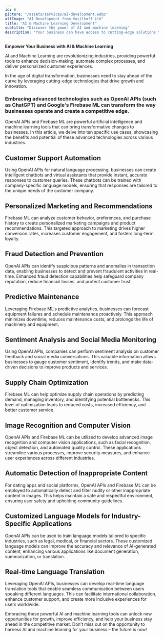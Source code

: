 ```yaml
---
id: 6
picture: "/assets/services/ai-development.webp"
altImage: "AI Development from Vasilkoff Ltd"
title: "AI & Machine Learning Development"
subtitle: "Discover the power of AI and machine learning"
description: "Your business can have access to cutting-edge solutions tailored to your needs, ensuring you remain at the forefront of innovation"
---
```

**Empower Your Business with AI & Machine Learning**

AI and Machine Learning are revolutionizing industries, providing powerful tools to enhance decision-making, automate complex processes, and deliver personalized customer experiences. 

In the age of digital transformation, businesses need to stay ahead of the curve by leveraging cutting-edge technologies that drive growth and innovation. 

### Embracing advanced technologies such as OpenAI APIs (such as ChatGPT) and Google's Firebase ML can transform the way businesses operate and create a competitive edge.

OpenAI APIs and Firebase ML are powerful artificial intelligence and machine learning tools that can bring transformative changes to businesses. In this article, we delve into ten specific use cases, showcasing the benefits and potential of these advanced technologies across various industries.

## Customer Support Automation
Using OpenAI APIs for natural language processing, businesses can create intelligent chatbots and virtual assistants that provide instant, accurate responses to customer queries. These chatbots can be trained with company-specific language models, ensuring that responses are tailored to the unique needs of the customer company.

## Personalized Marketing and Recommendations
Firebase ML can analyze customer behavior, preferences, and purchase history to create personalized marketing campaigns and product recommendations. This targeted approach to marketing drives higher conversion rates, increases customer engagement, and fosters long-term loyalty.

## Fraud Detection and Prevention
OpenAI APIs can identify suspicious patterns and anomalies in transaction data, enabling businesses to detect and prevent fraudulent activities in real-time. Enhanced fraud detection capabilities help safeguard company reputation, reduce financial losses, and protect customer trust.

## Predictive Maintenance
Leveraging Firebase ML's predictive analytics, businesses can forecast equipment failures and schedule maintenance proactively. This approach minimizes downtime, reduces maintenance costs, and prolongs the life of machinery and equipment.

## Sentiment Analysis and Social Media Monitoring
Using OpenAI APIs, companies can perform sentiment analysis on customer feedback and social media conversations. This valuable information allows businesses to gauge customer sentiment, identify trends, and make data-driven decisions to improve products and services.

## Supply Chain Optimization
Firebase ML can help optimize supply chain operations by predicting demand, managing inventory, and identifying potential bottlenecks. This level of optimization leads to reduced costs, increased efficiency, and better customer service.

## Image Recognition and Computer Vision
OpenAI APIs and Firebase ML can be utilized to develop advanced image recognition and computer vision applications, such as facial recognition, object detection, and automated quality control. These applications streamline various processes, improve security measures, and enhance user experiences across different industries.

## Automatic Detection of Inappropriate Content
For dating apps and social platforms, OpenAI APIs and Firebase ML can be employed to automatically detect and filter nudity or other inappropriate content in images. This helps maintain a safe and respectful environment, ensuring user safety and upholding community guidelines.

## Customized Language Models for Industry-Specific Applications
OpenAI APIs can be used to train language models tailored to specific industries, such as legal, medical, or financial sectors. These customized language models can improve the accuracy and relevance of AI-generated content, enhancing various applications like document generation, summarization, or translation.

## Real-time Language Translation
Leveraging OpenAI APIs, businesses can develop real-time language translation tools that enable seamless communication between users speaking different languages. This can facilitate international collaboration, enhance customer support, and create more inclusive experiences for users worldwide.

Embracing these powerful AI and machine learning tools can unlock new opportunities for growth, improve efficiency, and help your business stay ahead in the competitive market. Don't miss out on the opportunity to harness AI and machine learning for your business – the future is now!
